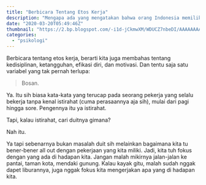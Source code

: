 ```yaml
---
title: "Berbicara Tentang Etos Kerja"
description: "Mengapa ada yang mengatakan bahwa orang Indonesia memiliki etos kerja yang rendah? Di sini aku coba menjelaskan"
date: "2020-03-20T05:49:46Z"
thumbnail: "https://2.bp.blogspot.com/-i1d-jCkmwXM/WDUCZ7nbeDI/AAAAAAAARgw/NCnwNUOEHtkCcf4bSR5Nhe6wg_MinlCYACLcB/s1600/kata-kata-semangat-blog-motivasi-hidup-shueqry-1-915x931.png"
categories:
  - "psikologi"
---
```


Berbicara tentang etos kerja, berarti kita juga membahas tentang kedisiplinan, ketangguhan, efikasi diri, dan motivasi. Dan tentu saja satu variabel yang tak pernah terlupa:

> Bosan.

Ya. Itu sih biasa kata-kata yang terucap pada seorang pekerja yang selalu bekerja tanpa kenal istirahat (cuma perasaannya aja sih), mulai dari pagi hingga sore. Pengennya itu ya istirahat.

Tapi, kalau istirahat, cari duitnya gimana?

Nah itu.

Ya tapi sebenarnya bukan masalah duit sih melainkan bagaimana kita tu bener-bener all out dengan pekerjaan yang kita miliki. Jadi, kita tuh fokus dengan yang ada di hadapan kita. Jangan malah mikirnya jalan-jalan ke pantai, taman kota, mendaki gunung. Kalau kayak gitu, malah sudah nggak dapet liburannya, juga nggak fokus kita mengerjakan apa yang di hadapan kita.